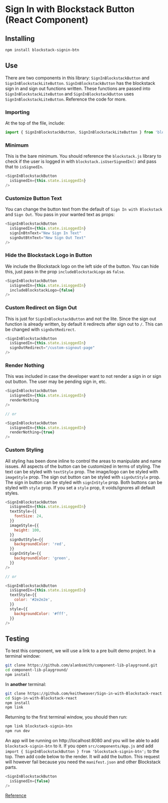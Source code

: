 # Sign In with Blockstack Button (React Component)


## Installing

```bash
npm install blockstack-signin-btn
```

## Use

There are two components in this library: `SignInBlockstackButton` and `SignInBlockstackLiteButton`. `SignInBlockstackButton` has the blockstack sign in and sign out functions written. These functions are passed into `SignInBlockstackLiteButton` and `SignInBlockstackButton` uses `SignInBlockstackLiteButton`. Reference the code for more.


### Importing

At the top of the file, include:

```js
import { SignInBlockstackButton, SignInBlockstackLiteButton } from 'blockstack-signin-btn';
```

### Minimum

This is the bare minimum. You should reference the `blockstack.js` library to check if the user is logged in with `blockstack.isUserSignedIn()` and pass that to `isSignedIn`.

```js
<SignInBlockstackButton
  isSignedIn={this.state.isLoggedIn}
/>
```

### Customize Button Text

You can change the button text from the default of `Sign In with Blockstack` and `Sign Out`. You pass in your wanted text as props:

```js
<SignInBlockstackButton
  isSignedIn={this.state.isLoggedIn}
  signInBtnText="New Sign In Text"
  signOutBtnText="New Sign Out Text"
/>
```

### Hide the Blockstack Logo in Button

We include the Blockstack logo on the left side of the button. You can hide this, just pass in the prop `includeBlockstackLogo` as `false`.

```js
<SignInBlockstackButton
  isSignedIn={this.state.isLoggedIn}
  includeBlockstackLogo={false}
/>
```

### Custom Redirect on Sign Out

This is just for `SignInBlockstackButton` and not the lite. Since the sign out function is already written, by default it redirects after sign out to `/`. This can be changed with `signOutRedirect`.

```js
<SignInBlockstackButton
  isSignedIn={this.state.isLoggedIn}
  signOutRedirect="/custom-signout-page"
/>
```

### Render Nothing

This was included in case the developer want to not render a sign in or sign out button. The user may be pending sign in, etc.

```js
<SignInBlockstackButton
  isSignedIn={this.state.isLoggedIn}
  renderNothing
/>

// or

<SignInBlockstackButton
  isSignedIn={this.state.isLoggedIn}
  renderNothing={true}
/>
```


### Custom Styling

All styling has been done inline to control the areas to manipulate and name issues. All aspects of the button can be customized in terms of styling. The text can be styled with `textStyle` prop. The image/logo can be styled with `imageStyle` prop. The sign out button can be styled with `signOutStyle` prop. The sign in button can be styled with `signInStyle` prop. Both buttons can be styled with `style` prop. If you set a `style` prop, it voids/ignores all default styles.

```js
<SignInBlockstackButton
  isSignedIn={this.state.isLoggedIn}
  textStyle={{
    fontSize: 24,
  }}
  imageStyle={{
    height: 100,
  }}
  signOutStyle={{
    backgroundColor: 'red',
  }}
  signInStyle={{
    backgroundColor: 'green',
  }}
/>

// or

<SignInBlockstackButton
  isSignedIn={this.state.isLoggedIn}
  textStyle={{
    color: '#2e2e2e',
  }}
  style={{
    backgroundColor: '#fff',
  }}
/>
```


## Testing

To test this component, we will use a link to a pre built demo project. In a terminal window:

```bash
git clone https://github.com/alanbsmith/component-lib-playground.git
cd component-lib-playground/
npm install
```

In **another** terminal:

```bash
git clone https://github.com/keithweaver/Sign-in-with-Blockstack-react.git
cd Sign-in-with-Blockstack-react
npm install
npm link
```

Returning to the first terminal window, you should then run:

```bash
npm link blockstack-signin-btn
npm run dev
```

An app will be running on http://localhost:8080 and you will be able to add `blockstack-signin-btn` to it. If you open `src/components/App.js` and add `import { SignInBlockstackButton } from 'blockstack-signin-btn';` to the top. Then add code below to the render. It will add the button. This request will however fail because you need the `manifest.json` and other Blockstack parts.

```js
<SignInBlockstackButton
  isSignedIn={false}
/>
```




[Reference](https://hackernoon.com/building-a-react-component-library-part-2-46fd4f77bb5c)

